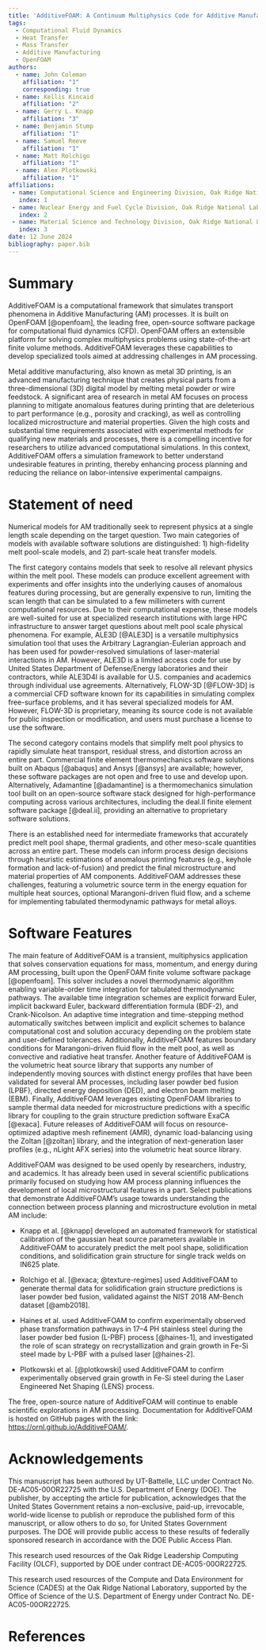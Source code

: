 ```yaml
---
title: 'AdditiveFOAM: A Continuum Multiphysics Code for Additive Manufacturing'
tags:
  - Computational Fluid Dynamics
  - Heat Transfer
  - Mass Transfer
  - Additive Manufacturing
  - OpenFOAM
authors:
  - name: John Coleman
    affiliation: "1"
    corresponding: true
  - name: Kellis Kincaid
    affiliation: "2"
  - name: Gerry L. Knapp
    affiliation: "3"
  - name: Benjamin Stump
    affiliation: "1"
  - name: Samuel Reeve
    affiliation: "1"
  - name: Matt Rolchigo
    affiliation: "1"
  - name: Alex Plotkowski
    affiliation: "1"
affiliations:
 - name: Computational Science and Engineering Division, Oak Ridge National Laboratory
   index: 1
 - name: Nuclear Energy and Fuel Cycle Division, Oak Ridge National Laboratory
   index: 2
 - name: Material Science and Technology Division, Oak Ridge National Laboratory
   index: 3
date: 12 June 2024
bibliography: paper.bib
---
```


# Summary

AdditiveFOAM is a computational framework that simulates transport phenomena in Additive Manufacturing (AM) processes. It is built on OpenFOAM [@openfoam], the leading free, open-source software package for computational fluid dynamics (CFD). OpenFOAM offers an extensible platform for solving complex multiphysics problems using state-of-the-art finite volume methods. AdditiveFOAM leverages these capabilities to develop specialized tools aimed at addressing challenges in AM processing.

Metal additive manufacturing, also known as metal 3D printing, is an advanced manufacturing technique that creates physical parts from a three-dimensional (3D) digital model by melting metal powder or wire feedstock. A significant area of research in metal AM focuses on process planning to mitigate anomalous features during printing that are deleterious to part performance (e.g., porosity and cracking), as well as controlling localized microstructure and material properties. Given the high costs and substantial time requirements associated with experimental methods for qualifying new materials and processes, there is a compelling incentive for researchers to utilize advanced computational simulations. In this context, AdditiveFOAM offers a simulation framework to better understand undesirable features in printing, thereby enhancing process planning and reducing the reliance on labor-intensive experimental campaigns.

# Statement of need

Numerical models for AM traditionally seek to represent physics at a single length scale depending on the target question. Two main categories of models with available software solutions are distinguished: 1) high-fidelity melt pool-scale models, and 2) part-scale heat transfer models.

The first category contains models that seek to resolve all relevant physics within the melt pool. These models can produce excellent agreement with experiments and offer insights into the underlying causes of anomalous features during processing, but are generally expensive to run, limiting the scan length that can be simulated to a few millimeters with current computational resources. Due to their computational expense, these models are well-suited for use at specialized research institutions with large HPC infrastructure to answer target questions about melt pool scale physical phenomena. For example, ALE3D [@ALE3D] is a versatile multiphysics simulation tool that uses the Arbitrary Lagrangian-Eulerian approach and has been used for powder-resolved simulations of laser-material interactions in AM. However, ALE3D is a limited access code for use by United States Department of Defense/Energy laboratories and their contractors, while ALE3D4I is available for U.S. companies and academics through individual use agreements. Alternatively, FLOW-3D [@FLOW-3D] is a commercial CFD software known for its capabilities in simulating complex free-surface problems, and it has several specialized models for AM. However, FLOW-3D is proprietary, meaning its source code is not available for public inspection or modification, and users must purchase a license to use the software.

The second category contains models that simplify melt pool physics to rapidly simulate heat transport, residual stress, and distortion across an entire part. Commercial finite element thermomechanics software solutions built on Abaqus [@abaqus] and Ansys [@ansys] are available; however, these software packages are not open and free to use and develop upon. Alternatively, Adamantine [@adamantine] is a thermomechanics simulation tool built on an open-source software stack designed for high-performance computing across various architectures, including the deal.II finite element software package [@deal.ii], providing an alternative to proprietary software solutions.

There is an established need for intermediate frameworks that accurately predict melt pool shape, thermal gradients, and other meso-scale quantities across an entire part. These models can inform process design decisions through heuristic estimations of anomalous printing features (e.g., keyhole formation and lack-of-fusion) and predict the final microstructure and material properties of AM components. AdditiveFOAM addresses these challenges, featuring a volumetric source term in the energy equation for multiple heat sources, optional Marangoni-driven fluid flow, and a scheme for implementing tabulated thermodynamic pathways for metal alloys.

# Software Features
The main feature of AdditiveFOAM is a transient, multiphysics application that solves conservation equations for mass, momentum, and energy during AM processing, built upon the OpenFOAM finite volume software package [@openfoam]. This solver includes a novel thermodynamic algorithm enabling variable-order time integration for tabulated thermodynamic pathways. The available time integration schemes are explicit forward Euler, implicit backward Euler, backward differentiation formula (BDF-2), and Crank-Nicolson. An adaptive time integration and time-stepping method automatically switches between implicit and explicit schemes to balance computational cost and solution accuracy depending on the problem state and user-defined tolerances. Additionally, AdditiveFOAM features boundary conditions for Marangoni-driven fluid flow in the melt pool, as well as convective and radiative heat transfer. Another feature of AdditiveFOAM is the volumetric heat source library that supports any number of independently moving sources with distinct energy profiles that have been validated for several AM processes, including laser powder bed fusion (LPBF), directed energy deposition (DED), and electron beam melting (EBM). Finally, AdditiveFOAM leverages existing OpenFOAM libraries to sample thermal data needed for microstructure predictions with a specific library for coupling to the grain structure prediction software ExaCA [@exaca]. Future releases of AdditiveFOAM will focus on resource-optimized adaptive mesh refinement (AMR), dynamic load-balancing using the Zoltan [@zoltan] library, and the integration of next-generation laser profiles (e.g., nLight AFX series) into the volumetric heat source library.

AdditiveFOAM was designed to be used openly by researchers, industry, and academics. It has already been used in several scientific publications primarily focused on studying how AM process planning influences the development of local microstructural features in a part. Select publications that demonstrate AdditiveFOAM’s usage towards understanding the connection between process planning and microstructure evolution in metal AM include:

- Knapp et al. [@knapp] developed an automated framework for statistical calibration of the gaussian heat source parameters available in AdditiveFOAM to accurately predict the melt pool shape, solidification conditions, and solidification grain structure for single track welds on IN625 plate. 

- Rolchigo et al. [@exaca; @texture-regimes] used AdditiveFOAM to generate thermal data for solidification grain structure predictions is laser powder bed fusion, validated against the NIST 2018 AM-Bench dataset [@amb2018]. 

- Haines et al. used AdditiveFOAM to confirm experimentally observed phase transformation pathways in 17–4 PH stainless steel during the laser powder bed fusion (L-PBF) process [@haines-1], and investigated the role of scan strategy on recrystallization and grain growth in Fe-Si steel made by L-PBF with a pulsed laser [@haines-2].

- Plotkowski et al. [@plotkowski] used AdditiveFOAM to confirm experimentally observed grain growth in Fe-Si steel during the Laser Engineered Net Shaping (LENS) process. 

The free, open-source nature of AdditiveFOAM will continue to enable scientific explorations in AM processing. Documentation for AdditiveFOAM is hosted on GitHub pages with the link: https://ornl.github.io/AdditiveFOAM/. 

# Acknowledgements

This manuscript has been authored by UT-Battelle, LLC under Contract No. DE-AC05-00OR22725 with the U.S. Department of Energy (DOE). The publisher, by accepting the article for publication, acknowledges that the United States Government retains a non-exclusive, paid-up, irrevocable, world-wide license to publish or reproduce the published form of this manuscript, or allow others to do so, for United States Government purposes. The DOE will provide public access to these results of federally sponsored research in accordance with the DOE Public Access Plan. 

This research used resources of the Oak Ridge Leadership Computing Facility (OLCF), supported by DOE under contract DE-AC05-00OR22725. 

This research used resources of the Compute and Data Environment for Science (CADES) at the Oak Ridge National Laboratory, supported by the Office of Science of the U.S. Department of Energy under Contract No. DE-AC05-00OR22725. 

# References
